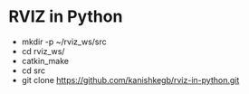 # RVIZ in Python


- mkdir -p ~/rviz_ws/src
- cd rviz_ws/
- catkin_make
- cd src
- git clone https://github.com/kanishkegb/rviz-in-python.git
